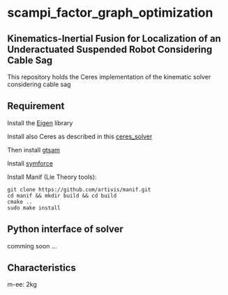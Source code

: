 # scampi_factor_graph_optimization
## Kinematics-Inertial Fusion for Localization of an Underactuated Suspended Robot Considering Cable Sag
This repository holds the Ceres implementation of the kinematic solver considering cable sag
## Requirement
Install the [Eigen](https://eigen.tuxfamily.org/index.php?title=Main_Page) library

Install also Ceres as described in this [ceres_solver](http://ceres-solver.org/installation.html) 

Then install [gtsam](https://github.com/borglab/gtsam)

Install [symforce](https://github.com/symforce-org/symforce)

Install Manif (Lie Theory tools):

```
git clone https://github.com/artivis/manif.git
cd manif && mkdir build && cd build
cmake ..
sudo make install
```

## Python interface of solver
comming soon ...

## Characteristics
m-ee: 2kg

